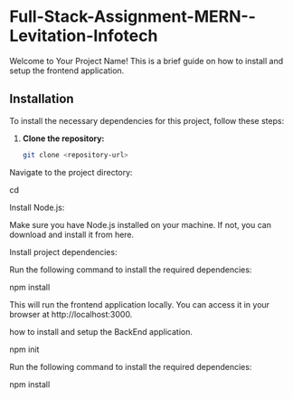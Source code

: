 # Full-Stack-Assignment-MERN--Levitation-Infotech

Welcome to Your Project Name! This is a brief guide on how to install and setup the frontend application.

## Installation

To install the necessary dependencies for this project, follow these steps:

1. **Clone the repository:**

   ```bash
   git clone <repository-url>


Navigate to the project directory:

cd <project-directory>


Install Node.js:

Make sure you have Node.js installed on your machine. If not, you can download and install it from here.

Install project dependencies:

Run the following command to install the required dependencies:

npm install

This will run the frontend application locally. You can access it in your browser at http://localhost:3000.



 how to install and setup the BackEnd  application.

 npm init 

Run the following command to install the required dependencies:

 npm install 
